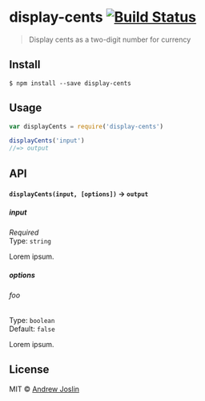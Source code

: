 # display-cents [![Build Status](https://travis-ci.org/ajoslin/display-cents.svg?branch=master)](https://travis-ci.org/ajoslin/display-cents)

> Display cents as a two-digit number for currency 


## Install

```
$ npm install --save display-cents
```


## Usage

```js
var displayCents = require('display-cents')

displayCents('input')
//=> output
```

## API

#### `displayCents(input, [options])` -> `output`

##### input

*Required*  
Type: `string`

Lorem ipsum.

##### options

###### foo

Type: `boolean`  
Default: `false`

Lorem ipsum.


## License

MIT © [Andrew Joslin](http://ajoslin.com)
